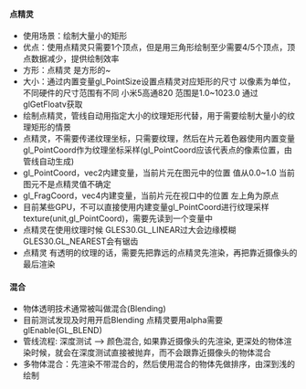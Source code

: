 #### 点精灵 
* 使用场景：绘制大量小的矩形
* 优点：使用点精灵只需要1个顶点，但是用三角形绘制至少需要4/5个顶点，顶点数据减少，提供绘制效率
* 方形：点精灵 是方形的~ 
* 大小：通过内置变量gl_PointSize设置点精灵对应矩形的尺寸 以像素为单位，不同硬件的尺寸范围有不同 小米5高通820 范围是1.0~1023.0 通过glGetFloatv获取
* 绘制点精灵，管线自动用指定大小的纹理矩形代替，用于需要绘制大量小的纹理矩形的情景
* 点精灵，不需要传递纹理坐标，只需要纹理，然后在片元着色器使用内置变量gl_PointCoord作为纹理坐标采样(gl_PointCoord应该代表点的像素位置，由管线自动生成)
* gl_PointCoord，vec2内建变量，当前片元在图元中的位置 值从0.0~1.0 当前图元不是点精灵值不确定
* gl_FragCoord，vec4内建变量，当前片元在视口中的位置 左上角为原点
* 目前某些GPU，不可以直接使用内建变量gl_PointCoord进行纹理采样texture(unit,gl_PointCoord)，需要先读到一个变量中
* 点精灵在使用纹理时候 GLES30.GL_LINEAR过大会边缘模糊 GLES30.GL_NEAREST会有锯齿
* 点精灵 有透明的纹理的话，需要先把靠远的点精灵先渲染，再把靠近摄像头的最后渲染

#### 混合
* 物体透明技术通常被叫做混合(Blending) 
* 目前测试发现及时用开启Blending 点精灵要用alpha需要glEnable(GL_BLEND)
* 管线流程: 深度测试 --> 颜色混合, 如果靠近摄像头的先渲染, 更深处的物体渲染时候，就会在深度测试直接被抛弃，而不会跟靠近摄像头的物体混合
* 多物体混合：先渲染不带混合的，然后使用混合的物体先做排序，由深到浅的绘制